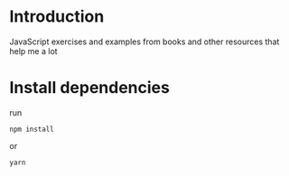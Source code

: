# Introduction

JavaScript exercises and examples from books and other resources that help me a lot

# Install dependencies

run

```
npm install
```

or

```
yarn
```
